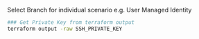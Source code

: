 
Select Branch for individual scenario e.g. User Managed Identity

```bash
### Get Private Key from terraform output
terraform output -raw SSH_PRIVATE_KEY
```
